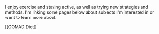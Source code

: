 I enjoy exercise and staying active, as well as trying new strategies and methods. I'm linking some pages below about subjects I'm interested in or want to learn more about. 


[[GOMAD Diet]]

